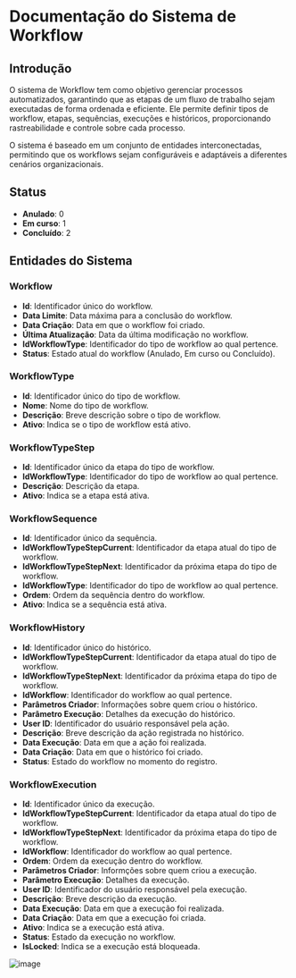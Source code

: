 # Documentação do Sistema de Workflow

## Introdução
O sistema de Workflow tem como objetivo gerenciar processos automatizados, garantindo que as etapas de um fluxo de trabalho sejam executadas de forma ordenada e eficiente. Ele permite definir tipos de workflow, etapas, sequências, execuções e históricos, proporcionando rastreabilidade e controle sobre cada processo.

O sistema é baseado em um conjunto de entidades interconectadas, permitindo que os workflows sejam configuráveis e adaptáveis a diferentes cenários organizacionais.

## Status
- **Anulado**: 0
- **Em curso**: 1
- **Concluído**: 2

## Entidades do Sistema

### Workflow
- **Id**: Identificador único do workflow.
- **Data Limite**: Data máxima para a conclusão do workflow.
- **Data Criação**: Data em que o workflow foi criado.
- **Última Atualização**: Data da última modificação no workflow.
- **IdWorkflowType**: Identificador do tipo de workflow ao qual pertence.
- **Status**: Estado atual do workflow (Anulado, Em curso ou Concluído).

### WorkflowType
- **Id**: Identificador único do tipo de workflow.
- **Nome**: Nome do tipo de workflow.
- **Descrição**: Breve descrição sobre o tipo de workflow.
- **Ativo**: Indica se o tipo de workflow está ativo.

### WorkflowTypeStep
- **Id**: Identificador único da etapa do tipo de workflow.
- **IdWorkflowType**: Identificador do tipo de workflow ao qual pertence.
- **Descrição**: Descrição da etapa.
- **Ativo**: Indica se a etapa está ativa.

### WorkflowSequence
- **Id**: Identificador único da sequência.
- **IdWorkflowTypeStepCurrent**: Identificador da etapa atual do tipo de workflow.
- **IdWorkflowTypeStepNext**: Identificador da próxima etapa do tipo de workflow.
- **IdWorkflowType**: Identificador do tipo de workflow ao qual pertence.
- **Ordem**: Ordem da sequência dentro do workflow.
- **Ativo**: Indica se a sequência está ativa.

### WorkflowHistory
- **Id**: Identificador único do histórico.
- **IdWorkflowTypeStepCurrent**: Identificador da etapa atual do tipo de workflow.
- **IdWorkflowTypeStepNext**: Identificador da próxima etapa do tipo de workflow.
- **IdWorkflow**: Identificador do workflow ao qual pertence.
- **Parâmetros Criador**: Informações sobre quem criou o histórico.
- **Parâmetro Execução**: Detalhes da execução do histórico.
- **User ID**: Identificador do usuário responsável pela ação.
- **Descrição**: Breve descrição da ação registrada no histórico.
- **Data Execução**: Data em que a ação foi realizada.
- **Data Criação**: Data em que o histórico foi criado.
- **Status**: Estado do workflow no momento do registro.

### WorkflowExecution
- **Id**: Identificador único da execução.
- **IdWorkflowTypeStepCurrent**: Identificador da etapa atual do tipo de workflow.
- **IdWorkflowTypeStepNext**: Identificador da próxima etapa do tipo de workflow.
- **IdWorkflow**: Identificador do workflow ao qual pertence.
- **Ordem**: Ordem da execução dentro do workflow.
- **Parâmetros Criador**: Informções sobre quem criou a execução.
- **Parâmetro Execução**: Detalhes da execução.
- **User ID**: Identificador do usuário responsável pela execução.
- **Descrição**: Breve descrição da execução.
- **Data Execução**: Data em que a execução foi realizada.
- **Data Criação**: Data em que a execução foi criada.
- **Ativo**: Indica se a execução está ativa.
- **Status**: Estado da execução no workflow.
- **IsLocked**: Indica se a execução está bloqueada.

![image](https://github.com/user-attachments/assets/9242e4f6-956e-410f-8982-e0a378fef351)
